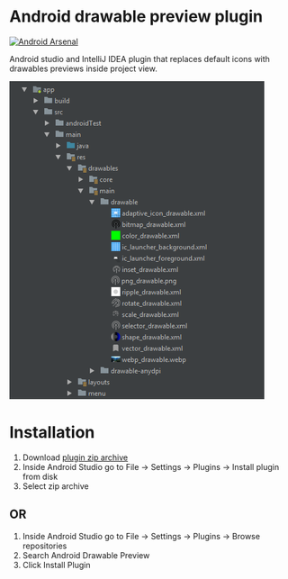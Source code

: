 # Android drawable preview plugin

[![Android Arsenal]( https://img.shields.io/badge/Android%20Arsenal-Android%20drawable%20preview%20plugin-green.svg?style=flat )]( https://android-arsenal.com/details/1/7000 )

Android studio and IntelliJ IDEA plugin that replaces default icons with drawables previews inside project view.

![screenshot](./screenshot.png)

# Installation

1. Download [plugin zip archive](./release/drawable_preview-1.1.1.zip)
2. Inside Android Studio go to File -> Settings -> Plugins -> Install plugin from disk
3. Select zip archive

## OR

1. Inside Android Studio go to File -> Settings -> Plugins -> Browse repositories
2. Search Android Drawable Preview
3. Click Install Plugin
